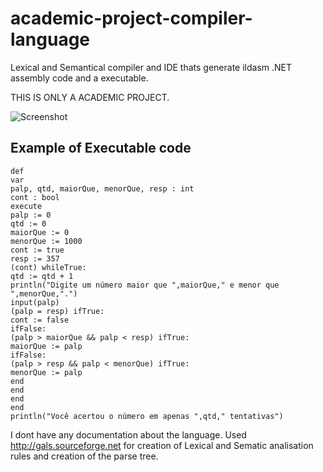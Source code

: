 # academic-project-compiler-language
Lexical and Semantical compiler and IDE thats generate ildasm .NET assembly code and a executable.

THIS IS ONLY A ACADEMIC PROJECT.

![Screenshot](https://i.postimg.cc/7LfHR23s/2020-08-12-120631-1920x1080-scrot.png)

## Example of Executable code

```
def
var
palp, qtd, maiorQue, menorQue, resp : int
cont : bool
execute
palp := 0
qtd := 0
maiorQue := 0
menorQue := 1000
cont := true
resp := 357
(cont) whileTrue:
qtd := qtd + 1
println("Digite um número maior que ",maiorQue," e menor que ",menorQue,".")
input(palp)
(palp = resp) ifTrue:
cont := false
ifFalse:
(palp > maiorQue && palp < resp) ifTrue:
maiorQue := palp
ifFalse:
(palp > resp && palp < menorQue) ifTrue:
menorQue := palp
end
end
end
end
println("Você acertou o número em apenas ",qtd," tentativas")
```

I dont have any documentation about the language.
Used http://gals.sourceforge.net for creation of Lexical and Sematic analisation rules and creation of the parse tree.  
